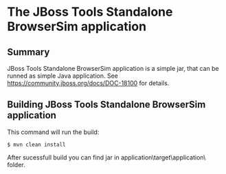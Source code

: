 # The JBoss Tools Standalone BrowserSim application

## Summary
JBoss Tools Standalone BrowserSim application is a simple jar, that can be runned as simple Java application.
See https://community.jboss.org/docs/DOC-18100 for details.

## Building JBoss Tools Standalone BrowserSim application
This command will run the build:

    $ mvn clean install
After sucessfull build you can find jar in application\target\application\ folder.